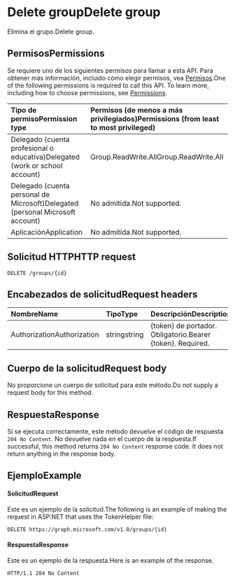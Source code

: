 # <a name="delete-group"></a><span data-ttu-id="04991-101">Delete group</span><span class="sxs-lookup"><span data-stu-id="04991-101">Delete group</span></span>
<span data-ttu-id="04991-102">Elimina el grupo.</span><span class="sxs-lookup"><span data-stu-id="04991-102">Delete group.</span></span>

## <a name="permissions"></a><span data-ttu-id="04991-103">Permisos</span><span class="sxs-lookup"><span data-stu-id="04991-103">Permissions</span></span>
<span data-ttu-id="04991-p101">Se requiere uno de los siguientes permisos para llamar a esta API. Para obtener más información, incluido cómo elegir permisos, vea [Permisos](../../../concepts/permissions_reference.md).</span><span class="sxs-lookup"><span data-stu-id="04991-p101">One of the following permissions is required to call this API. To learn more, including how to choose permissions, see [Permissions](../../../concepts/permissions_reference.md).</span></span>

|<span data-ttu-id="04991-106">Tipo de permiso</span><span class="sxs-lookup"><span data-stu-id="04991-106">Permission type</span></span>      | <span data-ttu-id="04991-107">Permisos (de menos a más privilegiados)</span><span class="sxs-lookup"><span data-stu-id="04991-107">Permissions (from least to most privileged)</span></span>              |
|:--------------------|:---------------------------------------------------------|
|<span data-ttu-id="04991-108">Delegado (cuenta profesional o educativa)</span><span class="sxs-lookup"><span data-stu-id="04991-108">Delegated (work or school account)</span></span> | <span data-ttu-id="04991-109">Group.ReadWrite.All</span><span class="sxs-lookup"><span data-stu-id="04991-109">Group.ReadWrite.All</span></span>    |
|<span data-ttu-id="04991-110">Delegado (cuenta personal de Microsoft)</span><span class="sxs-lookup"><span data-stu-id="04991-110">Delegated (personal Microsoft account)</span></span> | <span data-ttu-id="04991-111">No admitida.</span><span class="sxs-lookup"><span data-stu-id="04991-111">Not supported.</span></span>    |
|<span data-ttu-id="04991-112">Aplicación</span><span class="sxs-lookup"><span data-stu-id="04991-112">Application</span></span> | <span data-ttu-id="04991-113">No admitida.</span><span class="sxs-lookup"><span data-stu-id="04991-113">Not supported.</span></span> |

## <a name="http-request"></a><span data-ttu-id="04991-114">Solicitud HTTP</span><span class="sxs-lookup"><span data-stu-id="04991-114">HTTP request</span></span>
<!-- { "blockType": "ignored" } -->
```http
DELETE /groups/{id}
```

## <a name="request-headers"></a><span data-ttu-id="04991-115">Encabezados de solicitud</span><span class="sxs-lookup"><span data-stu-id="04991-115">Request headers</span></span>
| <span data-ttu-id="04991-116">Nombre</span><span class="sxs-lookup"><span data-stu-id="04991-116">Name</span></span>       | <span data-ttu-id="04991-117">Tipo</span><span class="sxs-lookup"><span data-stu-id="04991-117">Type</span></span> | <span data-ttu-id="04991-118">Descripción</span><span class="sxs-lookup"><span data-stu-id="04991-118">Description</span></span>|
|:---------------|:--------|:----------|
| <span data-ttu-id="04991-119">Authorization</span><span class="sxs-lookup"><span data-stu-id="04991-119">Authorization</span></span>  | <span data-ttu-id="04991-120">string</span><span class="sxs-lookup"><span data-stu-id="04991-120">string</span></span>  | <span data-ttu-id="04991-p102">{token} de portador. Obligatorio.</span><span class="sxs-lookup"><span data-stu-id="04991-p102">Bearer {token}. Required.</span></span> |

## <a name="request-body"></a><span data-ttu-id="04991-123">Cuerpo de la solicitud</span><span class="sxs-lookup"><span data-stu-id="04991-123">Request body</span></span>
<span data-ttu-id="04991-124">No proporcione un cuerpo de solicitud para este método.</span><span class="sxs-lookup"><span data-stu-id="04991-124">Do not supply a request body for this method.</span></span>

## <a name="response"></a><span data-ttu-id="04991-125">Respuesta</span><span class="sxs-lookup"><span data-stu-id="04991-125">Response</span></span>
<span data-ttu-id="04991-p103">Si se ejecuta correctamente, este método devuelve el código de respuesta `204 No Content`. No devuelve nada en el cuerpo de la respuesta.</span><span class="sxs-lookup"><span data-stu-id="04991-p103">If successful, this method returns `204 No Content` response code. It does not return anything in the response body.</span></span>

## <a name="example"></a><span data-ttu-id="04991-128">Ejemplo</span><span class="sxs-lookup"><span data-stu-id="04991-128">Example</span></span>
#### <a name="request"></a><span data-ttu-id="04991-129">Solicitud</span><span class="sxs-lookup"><span data-stu-id="04991-129">Request</span></span>
<span data-ttu-id="04991-130">Este es un ejemplo de la solicitud.</span><span class="sxs-lookup"><span data-stu-id="04991-130">The following is an example of making the request in ASP.NET that uses the TokenHelper file:</span></span>
<!-- {
  "blockType": "request",
  "name": "delete_group"
}-->
```http
DELETE https://graph.microsoft.com/v1.0/groups/{id}
```

#### <a name="response"></a><span data-ttu-id="04991-131">Respuesta</span><span class="sxs-lookup"><span data-stu-id="04991-131">Response</span></span>
<span data-ttu-id="04991-132">Este es un ejemplo de la respuesta.</span><span class="sxs-lookup"><span data-stu-id="04991-132">Here is an example of the response.</span></span> 
<!-- {
  "blockType": "response",
  "truncated": true
} -->
```http
HTTP/1.1 204 No Content
```

<!-- uuid: 8fcb5dbc-d5aa-4681-8e31-b001d5168d79
2015-10-25 14:57:30 UTC -->
<!-- {
  "type": "#page.annotation",
  "description": "Delete group",
  "keywords": "",
  "section": "documentation",
  "tocPath": ""
}-->